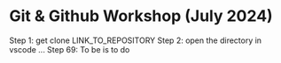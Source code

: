 # Git & Github Workshop (July 2024)

Step 1: get clone LINK_TO_REPOSITORY
Step 2: open the directory in vscode
...
Step 69: To be is to do
